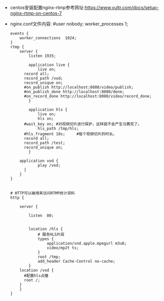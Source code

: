 - centos安装配置nginx-rtmp参考网址:https://www.vultr.com/docs/setup-nginx-rtmp-on-centos-7
- nginx.conf文件内容:
      #user  nobody;
      worker_processes  1;


      events {
          worker_connections  1024;
      }
      rtmp {  
          server {  
              listen 1935;  
          
              application live {  
                  live on;  
            record all;
            record_path /vod;
            record_unique on;
            #on_publish http://localhost:8080/video/publish;
            #on_publish_done http://localhost:8080/done;
            #on_record_done http://localhost:8080/video/record_done;
              }
          
              application hls {  
                  live on;  
                  hls on;  
            #wait_key on; #对视频切片进行保护，这样就不会产生马赛克了。
                  hls_path /tmp/hls;  
            #hls_fragment 10s;     #每个视频切片的时长。
            record all;
            record_path /test;
            record_unique on;
              } 
          
          application vod {
                  play /vod;
            }
          }  
      } 


      # HTTP可以被用来访问RTMP统计资料
      http {

          server {

              listen  80;


              location /hls {
                  # 服务HLS片段
                  types {
                      application/vnd.apple.mpegurl m3u8;
                      video/mp2t ts;
                  }
                  root /tmp;   
                  add_header Cache-Control no-cache;
              }
          location /vod {
            #配置hls点播
            root /;
          }
          }
      }

